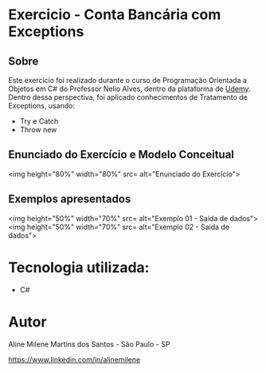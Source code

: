 # Exercicio - Conta Bancária com Exceptions

## Sobre

Este exercício foi realizado durante o curso de Programação Orientada a Objetos em C# do Professor Nelio Alves, dentro da plataforma de [Udemy](https://www.udemy.com/course/programacao-orientada-a-objetos-csharp/ "Link do curso"). Dentro dessa perspectiva, foi aplicado conhecimentos de Tratamento de Exceptions, usando:
- Try e Catch
- Throw new

## Enunciado do Exercício e Modelo Conceitual
<img height="80%" width="80%" src= alt="Enunciado do Exercício">

## Exemplos apresentados
<img height="50%" width="70%" src= alt="Exemplo 01 - Saída de dados">
<img height="50%" width="70%" src= alt="Exemplo 02 - Saída de dados">

# Tecnologia utilizada:
- C#

# Autor

Aline Milene Martins dos Santos - São Paulo - SP

https://www.linkedin.com/in/alinemilene
